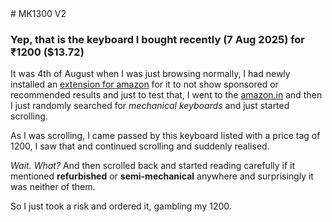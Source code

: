 <link rel="stylesheet" href="assets/css/fonts.css">
# MK1300 V2

### Yep, that is the keyboard I bought recently (7 Aug 2025) for ₹1200 ($13.72)

It was 4th of August when I was just browsing normally, I had newly installed an [extension for amazon](https://chromewebstore.google.com/detail/lepiapjabmikggmkkefllaojbfijaffl?utm_source=item-share-cb) for it to not show sponsored or recommended results and just to test that, I went to the [amazon.in](https://amazon.in) and then I just randomly searched for *mechanical keyboards* and just started scrolling.

As I was scrolling, I came passed by this keyboard listed with a price tag of 1200, I saw that and continued scrolling and suddenly realised.

*Wait. What?* And then scrolled back and started reading carefully if it mentioned **refurbished** or **semi-mechanical** anywhere and surprisingly it was neither of them.

So I just took a risk and ordered it, gambling my 1200.
